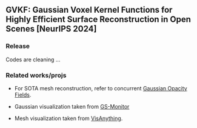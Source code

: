 ## GVKF: Gaussian Voxel Kernel Functions for Highly Efficient Surface Reconstruction in Open Scenes [NeurIPS 2024]

### Release

Codes are cleaning ... 

### Related works/projs

- For SOTA mesh reconstruction, refer to concurrent  [Gaussian Opacity Fields](https://github.com/autonomousvision/gaussian-opacity-fields/tree/main).

- Gaussian visualization taken from [GS-Monitor](https://github.com/RongLiu-Leo/Gaussian-Splatting-Monitor)

- Mesh visualization taken from [VisAnything](https://github.com/3DAgentWorld/VisAnything).

